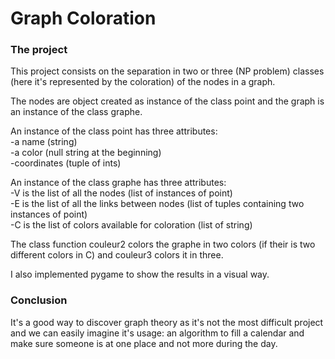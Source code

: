 # Graph Coloration

### The project

This project consists on the separation in two or three (NP problem) classes (here it's represented by the coloration) of the nodes in a graph.

The nodes are object created as instance of the class point and the graph is an instance of the class graphe.

An instance of the class point has three attributes:  
-a name (string)  
-a color (null string at the beginning)  
-coordinates (tuple of ints)  

An instance of the class graphe has three attributes:  
-V is the list of all the nodes (list of instances of point)  
-E is the list of all the links between nodes (list of tuples containing two instances of point)  
-C is the list of colors available for coloration (list of string)

The class function couleur2 colors the graphe in two colors (if their is two different colors in C) and couleur3 colors it in three.

I also implemented pygame to show the results in a visual way.

### Conclusion

It's a good way to discover graph theory as it's not the most difficult project and we can easily imagine it's usage: an algorithm to fill a calendar and make sure someone is at one place and not more during the day.
